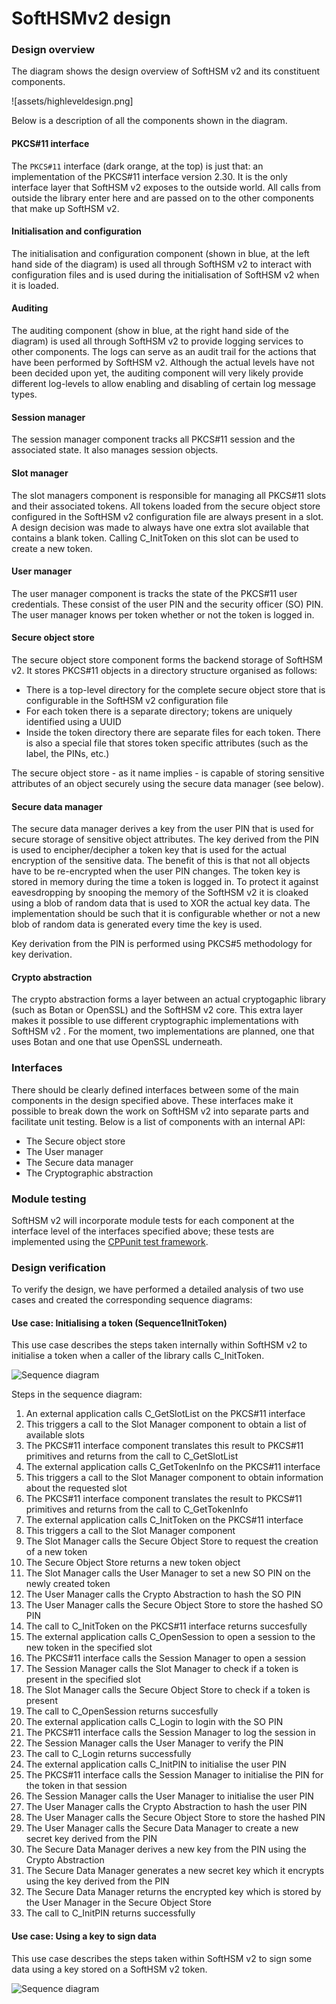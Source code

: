 # SoftHSMv2 design

### Design overview

The diagram shows the design overview of SoftHSM v2 and its constituent components.

![assets/highleveldesign.png]

Below is a description of all the components shown in the diagram.

#### PKCS#11 interface

The `PKCS#11` interface (dark orange, at the top) is just that: an implementation of the PKCS#11 interface version 2.30. It is the only interface layer that SoftHSM v2 exposes to the outside world. All calls from outside the library enter here and are passed on to the other components that make up SoftHSM v2.

#### Initialisation and configuration

The initialisation and configuration component (shown in blue, at the left hand side of the diagram) is used all through SoftHSM v2 to interact with configuration files and is used during the initialisation of SoftHSM v2 when it is loaded.

#### Auditing

The auditing component (show in blue, at the right hand side of the diagram) is used all through SoftHSM v2 to provide logging services to other components. The logs can serve as an audit trail for the actions that have been performed by SoftHSM v2. Although the actual levels have not been decided upon yet, the auditing component will very likely provide different log-levels to allow enabling and disabling of certain log message types.

#### Session manager

The session manager component tracks all PKCS#11 session and the associated state. It also manages session objects.

#### Slot manager

The slot managers component is responsible for managing all PKCS#11 slots and their associated tokens. All tokens loaded from the secure object store configured in the SoftHSM v2 configuration file are always present in a slot. A design decision was made to always have one extra slot available that contains a blank token. Calling C_InitToken on this slot can be used to create a new token.

#### User manager

The user manager component is tracks the state of the PKCS#11 user credentials. These consist of the user PIN and the security officer (SO) PIN. The user manager knows per token whether or not the token is logged in.

#### Secure object store

The secure object store component forms the backend storage of SoftHSM v2. It stores PKCS#11 objects in a directory structure organised as follows:

- There is a top-level directory for the complete secure object store that is configurable in the SoftHSM v2 configuration file
- For each token there is a separate directory; tokens are uniquely identified using a UUID
- Inside the token directory there are separate files for each token. There is also a special file that stores token specific attributes (such as the label, the PINs, etc.)

The secure object store - as it name implies - is capable of storing sensitive attributes of an object securely using the secure data manager (see below).

#### Secure data manager

The secure data manager derives a key from the user PIN that is used for secure storage of sensitive object attributes. The key derived from the PIN is used to encipher/decipher a token key that is used for the actual encryption of the sensitive data. The benefit of this is that not all objects have to be re-encrypted when the user PIN changes. The token key is stored in memory during the time a token is logged in. To protect it against eavesdropping by snooping the memory of the SoftHSM v2 it is cloaked using a blob of random data that is used to XOR the actual key data. The implementation should be such that it is configurable whether or not a new blob of random data is generated every time the key is used.

Key derivation from the PIN is performed using PKCS#5 methodology for key derivation.

#### Crypto abstraction

The crypto abstraction forms a layer between an actual cryptogaphic library (such as Botan or OpenSSL) and the SoftHSM v2 core. This extra layer makes it possible to use different cryptographic implementations with SoftHSM v2 . For the moment, two implementations are planned, one that uses Botan and one that use OpenSSL underneath.

### Interfaces

There should be clearly defined interfaces between some of the main components in the design specified above. These interfaces make it possible to break down the work on SoftHSM v2 into separate parts and facilitate unit testing. Below is a list of components with an internal API:

- The Secure object store
- The User manager
- The Secure data manager
- The Cryptographic abstraction

### Module testing

SoftHSM v2 will incorporate module tests for each component at the interface level of the interfaces specified above; these tests are implemented using the [CPPunit test framework](http://cppunit.sourceforge.net/).

### Design verification

To verify the design, we have performed a detailed analysis of two use cases and created the corresponding sequence diagrams:

#### Use case: Initialising a token (Sequence1InitToken)

This use case describes the steps taken internally within SoftHSM v2 to initialise a token when a caller of the library calls C_InitToken.

![Sequence diagram](assets/inittoken.png)

Steps in the sequence diagram:

1. An external application calls C_GetSlotList on the PKCS#11 interface
2. This triggers a call to the Slot Manager component to obtain a list of available slots
3. The PKCS#11 interface component translates this result to PKCS#11 primitives and returns from the call to C_GetSlotList
4. The external application calls C_GetTokenInfo on the PKCS#11 interface
5. This triggers a call to the Slot Manager component to obtain information about the requested slot
6. The PKCS#11 interface component translates the result to PKCS#11 primitives and returns from the call to C_GetTokenInfo
7. The external application calls C_InitToken on the PKCS#11 interface
8. This triggers a call to the Slot Manager component
9. The Slot Manager calls the Secure Object Store to request the creation of a new token
10. The Secure Object Store returns a new token object
11. The Slot Manager calls the User Manager to set a new SO PIN on the newly created token
12. The User Manager calls the Crypto Abstraction to hash the SO PIN
13. The User Manager calls the Secure Object Store to store the hashed SO PIN
14. The call to C_InitToken on the PKCS#11 interface returns succesfully
15. The external application calls C_OpenSession to open a session to the new token in the specified slot
16. The PKCS#11 interface calls the Session Manager to open a session
17. The Session Manager calls the Slot Manager to check if a token is present in the specified slot
18. The Slot Manager calls the Secure Object Store to check if a token is present
19. The call to C_OpenSession returns succesfully
20. The external application calls C_Login to login with the SO PIN
21. The PKCS#11 interface calls the Session Manager to log the session in
22. The Session Manager calls the User Manager to verify the PIN
23. The call to C_Login returns successfully
24. The external application calls C_InitPIN to initialise the user PIN
25. The PKCS#11 interface calls the Session Manager to initialise the PIN for the token in that session
26. The Session Manager calls the User Manager to initialise the user PIN
27. The User Manager calls the Crypto Abstraction to hash the user PIN
28. The User Manager calls the Secure Object Store to store the hashed PIN
29. The User Manager calls the Secure Data Manager to create a new secret key derived from the PIN
30. The Secure Data Manager derives a new key from the PIN using the Crypto Abstraction
31. The Secure Data Manager generates a new secret key which it encrypts using the key derived from the PIN
32. The Secure Data Manager returns the encrypted key which is stored by the User Manager in the Secure Object Store
33. The call to C_InitPIN returns successfully

#### Use case: Using a key to sign data

This use case describes the steps taken within SoftHSM v2 to sign some data using a key stored on a SoftHSM v2 token.

![Sequence diagram](assets/signdata.png)

